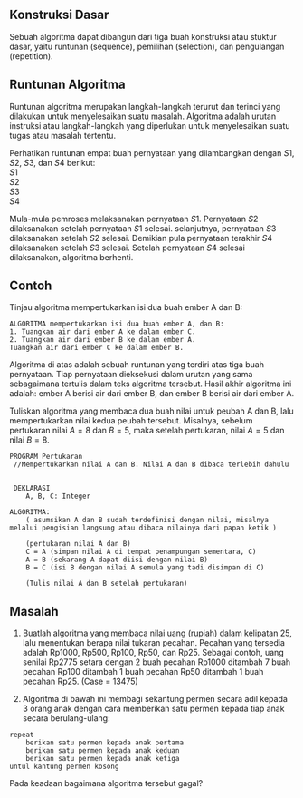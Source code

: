 ## Konstruksi Dasar
Sebuah algoritma dapat dibangun dari tiga buah konstruksi atau stuktur dasar, yaitu runtunan (sequence), pemilihan (selection), dan pengulangan (repetition). 

## Runtunan Algoritma
Runtunan algoritma merupakan langkah-langkah terurut dan terinci yang dilakukan untuk menyelesaikan suatu masalah. Algoritma adalah urutan instruksi atau langkah-langkah yang diperlukan untuk menyelesaikan suatu tugas atau masalah tertentu.

Perhatikan runtunan empat buah pernyataan yang dilambangkan dengan $S1$, $S2$, $S3$, dan $S4$ berikut: <br>
$S1$ <br>
$S2$ <br>
$S3$ <br>
$S4$ <br>

Mula-mula pemroses melaksanakan pernyataan $S1$. Pernyataan $S2$ dilaksanakan setelah pernyataan $S1$ selesai. selanjutnya, pernyataan $S3$ dilaksanakan setelah $S2$ selesai. Demikian pula pernyataan terakhir $S4$ dilaksanakan setelah $S3$ selesai. Setelah pernyataan $S4$ selesai dilaksanakan, algoritma berhenti.

## Contoh
Tinjau algoritma mempertukarkan isi dua buah ember A dan B:

```
ALGORITMA mempertukarkan isi dua buah ember A, dan B:
1. Tuangkan air dari ember A ke dalam ember C.
2. Tuangkan air dari ember B ke dalam ember A.
Tuangkan air dari ember C ke dalam ember B.
```

Algoritma di atas adalah sebuah runtunan yang terdiri atas tiga buah pernyataan. Tiap pernyataan dieksekusi dalam urutan yang sama sebagaimana tertulis dalam teks algoritma tersebut. Hasil akhir algoritma ini adalah: ember A berisi air dari ember B, dan ember B berisi air dari ember A.

Tuliskan algoritma yang membaca dua buah nilai untuk peubah A dan B, lalu mempertukarkan nilai kedua peubah tersebut. Misalnya, sebelum pertukaran nilai $A = 8$ dan $B = 5$, maka setelah pertukaran, nilai $A = 5$ dan nilai $B = 8$.

```
PROGRAM Pertukaran
 //Mempertukarkan nilai A dan B. Nilai A dan B dibaca terlebih dahulu


 DEKLARASI
    A, B, C: Integer

ALGORITMA:
    ( asumsikan A dan B sudah terdefinisi dengan nilai, misalnya melalui pengisian langsung atau dibaca nilainya dari papan ketik )

    (pertukaran nilai A dan B)
    C = A (simpan nilai A di tempat penampungan sementara, C)
    A = B (sekarang A dapat diisi dengan nilai B)
    B = C (isi B dengan nilai A semula yang tadi disimpan di C)

    (Tulis nilai A dan B setelah pertukaran)

```


## Masalah
1. Buatlah algoritma yang membaca nilai uang (rupiah) dalam kelipatan 25, lalu menentukan berapa nilai tukaran pecahan. Pecahan yang tersedia adalah Rp1000, Rp500, Rp100, Rp50, dan Rp25. Sebagai contoh, uang senilai Rp2775 setara dengan 2 buah pecahan Rp1000 ditambah 7 buah pecahan Rp100 ditambah 1 buah pecahan Rp50 ditambah 1 buah pecahan Rp25. (Case = 13475)

2. Algoritma di bawah ini membagi sekantung permen secara adil kepada 3 orang anak dengan cara memberikan satu permen kepada tiap anak secara berulang-ulang:

```
repeat
    berikan satu permen kepada anak pertama
    berikan satu permen kepada anak keduan
    berikan satu permen kepada anak ketiga
untul kantung permen kosong
```

Pada keadaan bagaimana algoritma tersebut gagal?